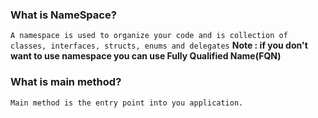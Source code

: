 ### What is NameSpace?
`A namespace is used to organize your code and is collection of classes, interfaces, structs, enums and delegates`
**Note : if you don't want to use namespace you can use Fully Qualified Name(FQN)**

### What is main method?
`Main method is the entry point into you application.`
